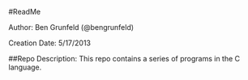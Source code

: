 #ReadMe

Author: Ben Grunfeld (@bengrunfeld)

Creation Date: 5/17/2013

##Repo Description:
This repo contains a series of programs in the C language.

